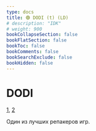 ```yaml
---
type: docs
title: 🟢 DODI (t) (LD)
# description: "IDK"
# weight: 900
bookCollapseSection: false
bookFlatSection: false
bookToc: false
bookComments: false
bookSearchExclude: false
bookHidden: false
---
```


# DODI

[1](https://dodi-repacks.site/?nt), [2](https://dodi-repacks.download/?nt)

Один из лучших репакеров игр.
